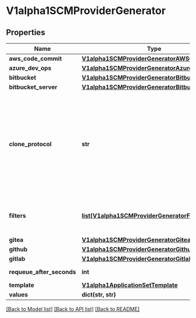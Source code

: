 # V1alpha1SCMProviderGenerator

## Properties
Name | Type | Description | Notes
------------ | ------------- | ------------- | -------------
**aws_code_commit** | [**V1alpha1SCMProviderGeneratorAWSCodeCommit**](V1alpha1SCMProviderGeneratorAWSCodeCommit.md) |  | [optional] 
**azure_dev_ops** | [**V1alpha1SCMProviderGeneratorAzureDevOps**](V1alpha1SCMProviderGeneratorAzureDevOps.md) |  | [optional] 
**bitbucket** | [**V1alpha1SCMProviderGeneratorBitbucket**](V1alpha1SCMProviderGeneratorBitbucket.md) |  | [optional] 
**bitbucket_server** | [**V1alpha1SCMProviderGeneratorBitbucketServer**](V1alpha1SCMProviderGeneratorBitbucketServer.md) |  | [optional] 
**clone_protocol** | **str** | Which protocol to use for the SCM URL. Default is provider-specific but ssh if possible. Not all providers necessarily support all protocols. | [optional] 
**filters** | [**list[V1alpha1SCMProviderGeneratorFilter]**](V1alpha1SCMProviderGeneratorFilter.md) | Filters for which repos should be considered. | [optional] 
**gitea** | [**V1alpha1SCMProviderGeneratorGitea**](V1alpha1SCMProviderGeneratorGitea.md) |  | [optional] 
**github** | [**V1alpha1SCMProviderGeneratorGithub**](V1alpha1SCMProviderGeneratorGithub.md) |  | [optional] 
**gitlab** | [**V1alpha1SCMProviderGeneratorGitlab**](V1alpha1SCMProviderGeneratorGitlab.md) |  | [optional] 
**requeue_after_seconds** | **int** | Standard parameters. | [optional] 
**template** | [**V1alpha1ApplicationSetTemplate**](V1alpha1ApplicationSetTemplate.md) |  | [optional] 
**values** | **dict(str, str)** |  | [optional] 

[[Back to Model list]](../README.md#documentation-for-models) [[Back to API list]](../README.md#documentation-for-api-endpoints) [[Back to README]](../README.md)

